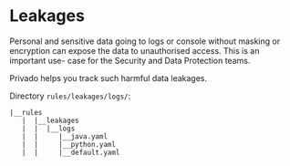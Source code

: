 # Leakages

Personal and sensitive data going to logs or console without masking or encryption can expose the data to unauthorised access. This is an important use- case for the Security and Data Protection teams.

Privado helps you track such harmful data leakages.

Directory `rules/leakages/logs/`:

    |__rules
       |  |__leakages
       |  |  |__logs
       |  |     |__java.yaml
       |  |     |__python.yaml
       |  |     |__default.yaml

